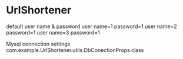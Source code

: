 # UrlShortener
default user name & password
user name=1 password=1
user name=2 password=1
user name=3 password=1

Mysql connection settings 
com.example.UrlShortener.utils.DbConectionProps.class
